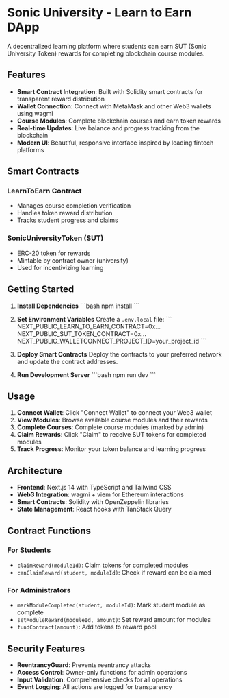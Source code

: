 # Sonic University - Learn to Earn DApp

A decentralized learning platform where students can earn SUT (Sonic University Token) rewards for completing blockchain course modules.

## Features

- **Smart Contract Integration**: Built with Solidity smart contracts for transparent reward distribution
- **Wallet Connection**: Connect with MetaMask and other Web3 wallets using wagmi
- **Course Modules**: Complete blockchain courses and earn token rewards
- **Real-time Updates**: Live balance and progress tracking from the blockchain
- **Modern UI**: Beautiful, responsive interface inspired by leading fintech platforms

## Smart Contracts

### LearnToEarn Contract
- Manages course completion verification
- Handles token reward distribution
- Tracks student progress and claims

### SonicUniversityToken (SUT)
- ERC-20 token for rewards
- Mintable by contract owner (university)
- Used for incentivizing learning

## Getting Started

1. **Install Dependencies**
\`\`\`bash
npm install
\`\`\`

2. **Set Environment Variables**
Create a `.env.local` file:
\`\`\`
NEXT_PUBLIC_LEARN_TO_EARN_CONTRACT=0x...
NEXT_PUBLIC_SUT_TOKEN_CONTRACT=0x...
NEXT_PUBLIC_WALLETCONNECT_PROJECT_ID=your_project_id
\`\`\`

3. **Deploy Smart Contracts**
Deploy the contracts to your preferred network and update the contract addresses.

4. **Run Development Server**
\`\`\`bash
npm run dev
\`\`\`

## Usage

1. **Connect Wallet**: Click "Connect Wallet" to connect your Web3 wallet
2. **View Modules**: Browse available course modules and their rewards
3. **Complete Courses**: Complete course modules (marked by admin)
4. **Claim Rewards**: Click "Claim" to receive SUT tokens for completed modules
5. **Track Progress**: Monitor your token balance and learning progress

## Architecture

- **Frontend**: Next.js 14 with TypeScript and Tailwind CSS
- **Web3 Integration**: wagmi + viem for Ethereum interactions
- **Smart Contracts**: Solidity with OpenZeppelin libraries
- **State Management**: React hooks with TanStack Query

## Contract Functions

### For Students
- `claimReward(moduleId)`: Claim tokens for completed modules
- `canClaimReward(student, moduleId)`: Check if reward can be claimed

### For Administrators
- `markModuleCompleted(student, moduleId)`: Mark student module as complete
- `setModuleReward(moduleId, amount)`: Set reward amount for modules
- `fundContract(amount)`: Add tokens to reward pool

## Security Features

- **ReentrancyGuard**: Prevents reentrancy attacks
- **Access Control**: Owner-only functions for admin operations
- **Input Validation**: Comprehensive checks for all operations
- **Event Logging**: All actions are logged for transparency
